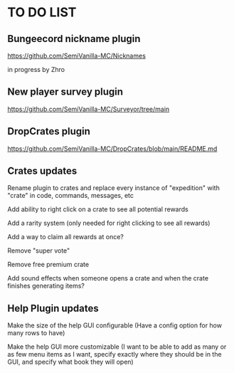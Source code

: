 # TO DO LIST

## Bungeecord nickname plugin

https://github.com/SemiVanilla-MC/Nicknames

in progress by Zhro

## New player survey plugin

https://github.com/SemiVanilla-MC/Surveyor/tree/main

## DropCrates plugin

https://github.com/SemiVanilla-MC/DropCrates/blob/main/README.md

## Crates updates

Rename plugin to crates and replace every instance of "expedition" with "crate" in code, commands, messages, etc

Add ability to right click on a crate to see all potential rewards

Add a rarity system (only needed for right clicking to see all rewards)

Add a way to claim all rewards at once?

Remove "super vote" 

Remove free premium crate

Add sound effects when someone opens a crate and when the crate finishes generating items? 

## Help Plugin updates

Make the size of the help GUI configurable (Have a config option for how many rows to have)

Make the help GUI more customizable (I want to be able to add as many or as few menu items as I want, specify exactly where they should be in the GUI, and specify what book they will open)
